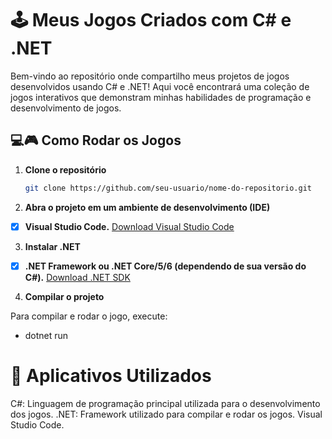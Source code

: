 # 🕹️ Meus Jogos Criados com C# e .NET

Bem-vindo ao repositório onde compartilho meus projetos de jogos desenvolvidos usando C# e .NET! Aqui você encontrará uma coleção de jogos interativos que demonstram minhas habilidades de programação e desenvolvimento de jogos.

## 💻🎮 Como Rodar os Jogos

1. **Clone o repositório**
   ```bash
   git clone https://github.com/seu-usuario/nome-do-repositorio.git

2. **Abra o projeto em um ambiente de desenvolvimento (IDE)**

- [x] **Visual Studio Code.**
[Download Visual Studio Code](https://code.visualstudio.com/download)

3. **Instalar .NET**

 - [x] **.NET Framework ou .NET Core/5/6 (dependendo de sua versão do C#).**
[Download .NET SDK](https://dotnet.microsoft.com/download)

4. **Compilar o projeto**

Para compilar e rodar o jogo, execute:

* dotnet run

# 🔧 Aplicativos Utilizados
C#: Linguagem de programação principal utilizada para o desenvolvimento dos jogos.
.NET: Framework utilizado para compilar e rodar os jogos.
Visual Studio Code.
